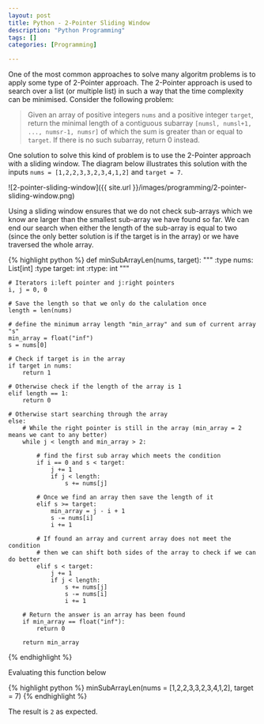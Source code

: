 ```yaml
---
layout: post
title: Python - 2-Pointer Sliding Window
description: "Python Programming"
tags: []
categories: [Programming]

---
```


One of the most common approaches to solve many algoritm problems is to apply some type of 2-Pointer approach. The 2-Pointer approach is used to search over a list (or multiple list) in such a way that the time complexity can be minimised. Consider the following problem:

> Given an array of positive integers <code>nums</code> and a positive integer <code>target</code>, return the minimal length of a contiguous subarray <code>[numsl, numsl+1, ..., numsr-1, numsr]</code> of which the sum is greater than or equal to <code>target</code>. If there is no such subarray, return 0 instead.

One solution to solve this kind of problem is to use the 2-Pointer approach with a sliding window. The diagram below illustrates this solution with the inputs <code>nums = [1,2,2,3,3,2,3,4,1,2]</code> and <code>target = 7</code>.

![2-pointer-sliding-window]({{ site.url }}/images/programming/2-pointer-sliding-window.png)

<!-- more -->

Using a sliding window ensures that we do not check sub-arrays which we know are larger than the smallest sub-array we have found so far. We can end our search when either the length of the sub-array is equal to two (since the only better solution is if the target is in the array) or we have traversed the whole array.

{% highlight python %}
def minSubArrayLen(nums, target):
    """
    :type nums: List[int]
    :type target: int
    :rtype: int
    """

    # Iterators i:left pointer and j:right pointers
    i, j = 0, 0

    # Save the length so that we only do the calulation once
    length = len(nums)

    # define the minimum array length "min_array" and sum of current array "s"
    min_array = float("inf")
    s = nums[0]

    # Check if target is in the array
    if target in nums:
        return 1

    # Otherwise check if the length of the array is 1
    elif length == 1:
        return 0

    # Otherwise start searching through the array
    else:
        # While the right pointer is still in the array (min_array = 2 means we cant to any better)
        while j < length and min_array > 2:

            # find the first sub array which meets the condition
            if i == 0 and s < target:
                j += 1
                if j < length:
                    s += nums[j]

            # Once we find an array then save the length of it
            elif s >= target:
                min_array = j - i + 1
                s -= nums[i]
                i += 1

            # If found an array and current array does not meet the condition
            # then we can shift both sides of the array to check if we can do better
            elif s < target:
                j += 1
                if j < length:
                    s += nums[j]
                    s -= nums[i]
                    i += 1

        # Return the answer is an array has been found
        if min_array == float("inf"):
            return 0

        return min_array
{% endhighlight %}

Evaluating this function below

{% highlight python %}
minSubArrayLen(nums = [1,2,2,3,3,2,3,4,1,2], target = 7)
{% endhighlight %}

The result is <code>2</code> as expected.
